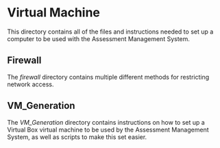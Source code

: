 # Virtual Machine

This directory contains all of the files and instructions needed to set up a computer to be used with the Assessment Management System.

## Firewall

The _firewall_ directory contains multiple different methods for restricting network access.

## VM_Generation

The _VM\_Generation_ directory contains instructions on how to set up a Virtual Box virtual machine to be used by the Assessment Management System, as well as scripts to make this set easier.